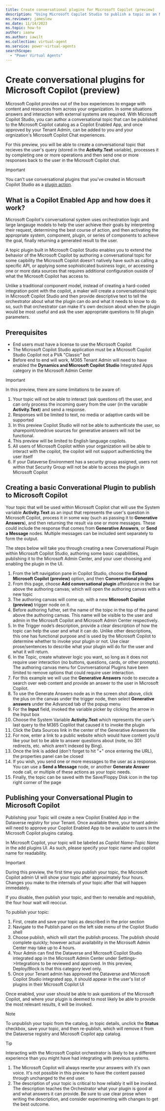 ```yaml
---
title: Create conversational plugins for Microsoft Copilot (preview)
description: "Using Microsoft Copilot Studio to publish a topic as an Microsoft Copilot Enabled App within Microsoft Copilot"
ms.reviewer: jameslew
ms.date: 11/14/2023
ms.topic: how-to
author: iaanw
ms.author: iawilt
ms.collection: virtual-agent
ms.service: power-virtual-agents
searchScope:
  - "Power Virtual Agents"
---
```


# Create conversational plugins for Microsoft Copilot (preview)

Microsoft Copilot provides out of the box experiences to engage with content and resources from across your organization. In some situations answers and interaction with external systems are required. With Microsoft Copilot Studio, you can author a conversational topic that can be published to the Microsoft Copilot catalog as a Copilot Enabled App, and once approved by your Tenant Admin, can be added to you and your orgnization's Microsoft Copilot Chat experiences.

For this preview, you will be able to create a conversational topic that recieves the user's query (stored in the **Activity.Text** variable), processes it by completing one or more operations and then send one or more responses back to the user in the Microsoft Copilot chat.

>[!IMPORTANT]
>  
> You can't use conversational plugins that you've created in Microsoft Copilot Studio as a [plugin action](advanced-plugin-actions.md).

## What is a Copilot Enabled App and how does it work?

Microsoft Copilot's conversational system uses orchestration logic and large langauge models to help the user achieve their goals by interpreting their request, determining the best course of action, and then activating the appropriate system, component, plugin, or series of components to achieve the goal, finally returning a generated result to the user.

A topic plugin built in Microsoft Copilot Studio enables you to extend the behavior of the Microsoft Copilot by authoring a conversational topic for some capbility the Microsoft Copilot doesn't natively have such as calling a specific API, or applying some sophisticated business logic, or accessing one or more data sources that requires additional configuration ouside of what the Microsoft Copilot has access to.

Unlike a traditional component model, instead of creating a hard-coded integration point with the copilot, a maker will create a conversational topic in Microsoft Copilot Studio and then provide descriptive text to tell the orchestrator about what the plugin can do and what it needs to know to do so, such that orchestrator can make it's own decision about when the plugin would be most useful and ask the user appropriate questions to fill plugin parameters.

## Prerequisites

- End users must have a license to use the Microsoft Copilot 
- The Microsoft Copilot Studio application must be a Microsoft Copilot Studio Copilot not a PVA "Classic" bot
- Before end to end will work, M365 Tenant Admin will need to have enabled the **Dynamics and Microsoft Copilot Studio** Integrated Apps category in the Microsoft Admin Center

> [!IMPORTANT]
> In this preview, there are some limitations to be aware of:
> 1. Your topic will not be able to interact (ask questions of) the user, and can only process the incoming query from the user (in the variable **Activity.Text**) and send a response.
> 1. Responses will be limited to text, no media or adaptive cards will be supported
> 1. In this preview Copilot Studio will not be able to authenticate the user, so sharepoint/onedrive sources for generative answers will not be functional.
> 1. This preview will be limited to English language copilots.
> 1. All users of Microsoft Copilot within your organization will be able to interact with the copilot, the copilot will not support authenticting the user itself
> 1. If your Dataverse Environment has a security group assigned, users not within that Security Group will not be able to access the plugin in Microsoft Copilot

## Creating a basic Converational Plugin to publish to Microsoft Copilot

Your topic that will be used within Microsoft Copilot chat will use the System variable **Activity.Text** as an input that represents the user's question in Microsoft Copilot, process it in some way (such as passing it to **Generative Answers**), and then returning the result via one or more messages. These could include the response that comes from **Generative Answers**, or **Send a Message** nodes. Multiple messages can be included sent separately to form the output.

The steps below will take you through creating a new Conversational Plugin within Microsoft Copilot Studio, authoring some basic capabilities, publishing it to the Microsoft Admin Center, and your user choosing and enabling the plugin in the UI.

1. From the left navigation pane in Copilot Studio, choose the **Extend Microsoft Copilot (preview)** option, and then **Conversational plugins**
1. From this page, choose **Add conversational plugin** affordance in the bar above the authoring canvas; which will open the authoring canvas with a new topic
1. The authoring canvas will come up, with a new **Microsoft Copilot (preview)** trigger node on it.
1. Before authoring futher, set the name of the toipc in the top of the panel above the authoring canvas. This name will be visible to the user and admin in the Microsoft Copilot and Microsoft Admin Center respectively.
1. In the Trigger node’s description, provide a clear description of how the topic can help the user and what it can do. Unlike other descriptions, this one has functional purpose and is used by the Microsoft Copilot to determine whether to invoke your plugin or not. Use clear prose/sentences to describe what your plugin will do for the user and what it will return.
1. In the Topic, create whatever logic you want, so long as it does not require user interaction (no buttons, questions, cards, or other prompts). The authoring canvas menu for Covnversational Plugins have been limited to remove options that could require user interaction.
1. For this example we will use the **Generative Answers** node to execute a search over web content and provide an answer to the user in Microsoft Copilot.
1. To use the Generate Answers node as in the screen shot above, click the plus on the canvas under the trigger node, then select **Generative answers** under the Advanced tab of the popup menu
1. For the **Input** field, invoked the variable picker by clicking the arrow in the Input box
1. Choose the System Variable **Activity.Text** which represents the user’s last query to the M365 Coplilot that caused it to invoke the plugin
1. Click the Data Sources link in the center of the Generative Answers tile
1. For now, enter a link to a public website which would have content you’d like your bot to be able to answer questions about (note, no 301 redirects, etc. which aren’t indexed by Bing).
1. Once the link is added (don't forget to hit "+" once entering the URL), the properties panel can be closed
1. If you wish, you send one or more messages to the user as a response. You can use a **Send a Message** node, or another **Generate Answer** node call, or multiple of these actions as your topic needs.
1. Finally, the topic can be saved with the Save/Floppy Disk icon in the top right corner of the page

## Publishing your Conversational Plugin to Microsoft Copilot

Publishing your Topic will create a new Copilot Enabled App in the Dataverse registry for your Tenant. Once available there, your tenant admin will need to approve your Copilot Enabled App to be available to users in the Microsoft Copilot plugins catalog.

In Microsoft Copilot, your topic will be labeled as *Copilot Name-Topic Name* in the add plugins UI. As such, please specify your topic name and copilot name for readability.

> [!IMPORTANT]
> During this preview, the first time you publish your topic, the Microsoft Copilot admin UI will show your topic after approximately four hours. Changes you make to the internals of your topic after that will happen immedately.
>
> If you disable, then publish your topic, and then to reenable and republish, the four hour wait will reoccur.

To publish your topic:

1. First, create and save your topic as described in the prior section
1. Navigate to the Publish panel on the left side menu of the Copilot Studio shell
1. Choose publish, which will start the publish process. The publish should complete quickly; however actual availability in the Microsoft Admin Center may take up to 4 hours.
1. Your Admin can find the Dataverse and Microsoft Copilot Studio integrated app in the Microsoft Admin Center under Settings->Integrations to be reviewed and approved.  In this preview, Deploy/Block is that this category level only.
1. Once your Tenant admin has approved the Dataverse and Microsoft Copilot Studio integrated app, it should appear in the user's list of plugins in their Microsoft Copilot UI

Once enabled, your user should be able to ask questions of the Microsoft Copilot, and where your plugin is deemed to most likely be able to provide the most relevant results, it will be invoked.

> [!NOTE]
> To unpublish your topic from the catalog, in topic details, unclick the **Status** checkbox, save your topic, and then re-publish, which will remove it from the Dataverse registry and Microsoft Copilot app catalog.

> [!TIP]
> Interacting with the Microsoft Copilot orchestrator is likely to be a different experience than you might have had integrating with previous systems.
>
> 1. The Microsoft Copilot will always rewrite your answers with it's own voice. It's not possible in this preview to have the content passed through unchanged to the end user.
> 1. The description of your topic is critical to how reliably it will be invoked. The description teaches the Orchestrator what your plugin is good at and what answers it can provide. Be sure to use clear prose when writing the description, and consider experimenting with changes to get the best outcome.
